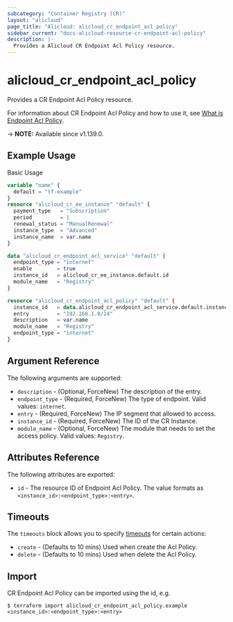 ```yaml
---
subcategory: "Container Registry (CR)"
layout: "alicloud"
page_title: "Alicloud: alicloud_cr_endpoint_acl_policy"
sidebar_current: "docs-alicloud-resource-cr-endpoint-acl-policy"
description: |-
  Provides a Alicloud CR Endpoint Acl Policy resource.
---
```


# alicloud_cr_endpoint_acl_policy

Provides a CR Endpoint Acl Policy resource.

For information about CR Endpoint Acl Policy and how to use it, see [What is Endpoint Acl Policy](https://www.alibabacloud.com/help/doc-detail/145275.htm).

-> **NOTE:** Available since v1.139.0.

## Example Usage

Basic Usage

```terraform
variable "name" {
  default = "tf-example"
}
resource "alicloud_cr_ee_instance" "default" {
  payment_type   = "Subscription"
  period         = 1
  renewal_status = "ManualRenewal"
  instance_type  = "Advanced"
  instance_name  = var.name
}

data "alicloud_cr_endpoint_acl_service" "default" {
  endpoint_type = "internet"
  enable        = true
  instance_id   = alicloud_cr_ee_instance.default.id
  module_name   = "Registry"
}

resource "alicloud_cr_endpoint_acl_policy" "default" {
  instance_id   = data.alicloud_cr_endpoint_acl_service.default.instance_id
  entry         = "192.168.1.0/24"
  description   = var.name
  module_name   = "Registry"
  endpoint_type = "internet"
}
```

## Argument Reference

The following arguments are supported:

* `description` - (Optional, ForceNew) The description of the entry.
* `endpoint_type` - (Required, ForceNew) The type of endpoint. Valid values: `internet`.
* `entry` - (Required, ForceNew) The IP segment that allowed to access.
* `instance_id` - (Required, ForceNew) The ID of the CR Instance.
* `module_name` - (Optional, ForceNew) The module that needs to set the access policy. Valid values: `Registry`.

## Attributes Reference

The following attributes are exported:

* `id` - The resource ID of Endpoint Acl Policy. The value formats as `<instance_id>:<endpoint_type>:<entry>`.

## Timeouts

The `timeouts` block allows you to specify [timeouts](https://www.terraform.io/docs/configuration-0-11/resources.html#timeouts) for certain actions:

* `create` - (Defaults to 10 mins) Used when create the Acl Policy.
* `delete` - (Defaults to 10 mins) Used when delete the Acl Policy.

## Import

CR Endpoint Acl Policy can be imported using the id, e.g.

```shell
$ terraform import alicloud_cr_endpoint_acl_policy.example <instance_id>:<endpoint_type>:<entry>
```
